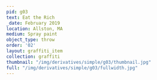 ```yaml
---
pid: g03
text: Eat the Rich
_date: February 2019
location: Allston, MA
medium: Spray paint
object_type: throw
order: '02'
layout: graffiti_item
collection: graffiti
thumbnail: "/img/derivatives/simple/g03/thumbnail.jpg"
full: "/img/derivatives/simple/g03/fullwidth.jpg"
---
```

